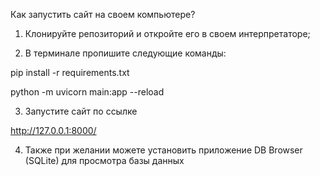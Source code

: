 Как запустить сайт на своем компьютере?

1. Клонируйте репозиторий и откройте его в своем интерпретаторе;

2. В терминале пропишите следующие команды:

pip install -r requirements.txt

python -m uvicorn main:app --reload

3. Запустите сайт по ссылке

http://127.0.0.1:8000/

4. Также при желании можете установить приложение DB Browser (SQLite) для просмотра базы данных
